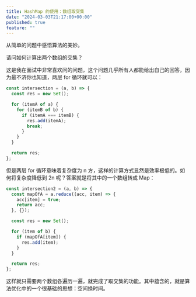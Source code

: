 ```yaml
---
title: HashMap 的使用：数组取交集
date: "2024-03-03T21:17:00+00:00"
published: true
feature: ""
---
```


从简单的问题中感悟算法的美妙。

<!-- more -->

请问如何计算出两个数组的交集？

这是我在面试中非常喜欢问的问题，这个问题几乎所有人都能给出自己的回答，因为最不济你也知道，两层 for 循环就可以：

```javascript
const intersection = (a, b) => {
  const res = new Set();

  for (itemA of a) {
    for (itemB of b) {
      if (itemA === itemB) {
        res.add(itemA);
        break;
      }
    }
  }

  return res;
};
```

但是两层 for 循环意味着复杂度为 n 方，这样的计算方式显然是效率极低的。如何将复杂度降低到 2n 呢？答案就是将其中的一个数组转成 Map：

```javascript
const intersection2 = (a, b) => {
  const mapOfA = a.reduce((acc, item) => {
    acc[item] = true;
    return acc;
  }, {});

  const res = new Set();

  for (item of b) {
    if (mapOfA[item]) {
      res.add(item);
    }
  }

  return res;
};
```

这样就只需要两个数组各遍历一遍，就完成了取交集的功能。其中蕴含的，就是算法优化中的一个很基础的思想：空间换时间。
